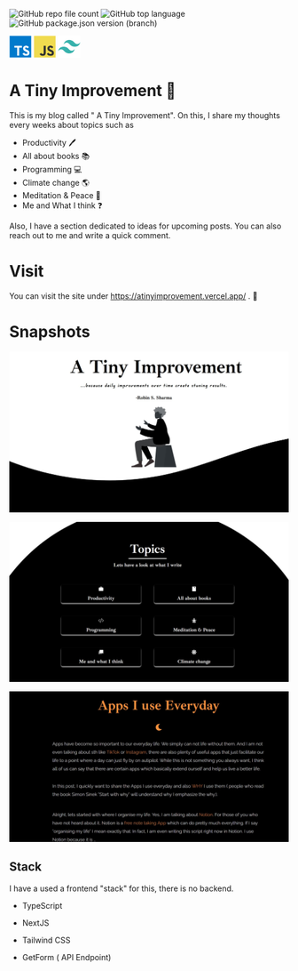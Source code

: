 ![GitHub repo file count](https://img.shields.io/github/directory-file-count/sudofinn/blog)
![GitHub top language](https://img.shields.io/github/languages/top/sudofinn/blog)
![GitHub package.json version (branch)](https://img.shields.io/github/package-json/v/sudofinn/blog/master)

<div>
   <img src="https://github.com/devicons/devicon/blob/master/icons/typescript/typescript-original.svg" title="Typescript" alt="TypeScript" width="40" height="40"/>

  <img src="https://github.com/devicons/devicon/blob/master/icons/javascript/javascript-original.svg" title="JavaScript" alt="JavaScript" width="40" height="40"/>
  
  <img src="https://github.com/devicons/devicon/blob/master/icons/tailwindcss/tailwindcss-plain.svg" title="TailwindCSS" alt="TailwindCSS" width="40" height="40"/>
  
 
  </div>



# A Tiny Improvement 👋
This is my blog called " A Tiny Improvement".
On this, I share my thoughts every weeks about topics such as
* Productivity 🖊️
* All about books 📚
* Programming 💻
* Climate change 🌎
* Meditation & Peace 🧘
* Me and What I think ❓

Also, I have a section dedicated to ideas for upcoming posts.
You can also reach out to me and write a quick comment.


# Visit
You can visit the site under https://atinyimprovement.vercel.app/ . 🚀

# Snapshots
![First](/assets//Readmefirst.jpg?raw=true)


![Second](/assets//Readmesecond.jpg?raw=true)


![Third](/assets//Readmethird.jpg?raw=true)

## Stack
I have a used a frontend "stack" for this, there is no backend.

* TypeScript
* NextJS
* Tailwind CSS

* GetForm ( API Endpoint)


